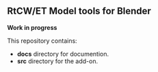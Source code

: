 
## RtCW/ET Model tools for Blender

**Work in progress**

This repository contains:
* **docs** directory for documention.
* **src** directory for the add-on.
